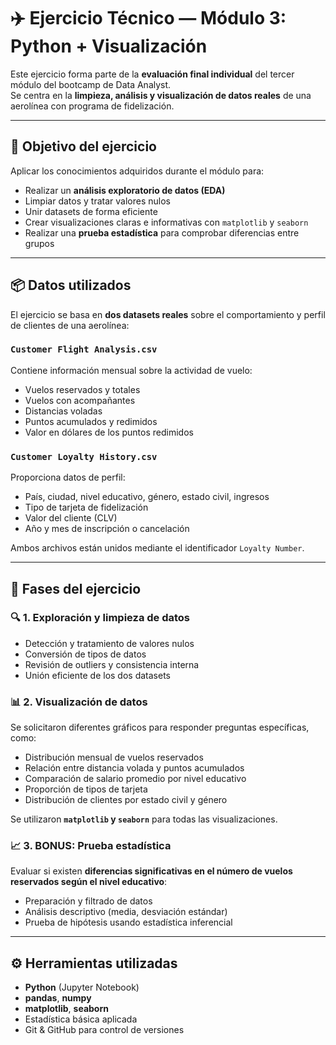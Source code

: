 # ✈️ Ejercicio Técnico — Módulo 3: Python + Visualización

Este ejercicio forma parte de la **evaluación final individual** del tercer módulo del bootcamp de Data Analyst.  
Se centra en la **limpieza, análisis y visualización de datos reales** de una aerolínea con programa de fidelización.

---

## 🎯 Objetivo del ejercicio

Aplicar los conocimientos adquiridos durante el módulo para:
- Realizar un **análisis exploratorio de datos (EDA)**
- Limpiar datos y tratar valores nulos
- Unir datasets de forma eficiente
- Crear visualizaciones claras e informativas con `matplotlib` y `seaborn`
- Realizar una **prueba estadística** para comprobar diferencias entre grupos

---

## 📦 Datos utilizados

El ejercicio se basa en **dos datasets reales** sobre el comportamiento y perfil de clientes de una aerolínea:

### `Customer Flight Analysis.csv`
Contiene información mensual sobre la actividad de vuelo:
- Vuelos reservados y totales
- Vuelos con acompañantes
- Distancias voladas
- Puntos acumulados y redimidos
- Valor en dólares de los puntos redimidos

### `Customer Loyalty History.csv`
Proporciona datos de perfil:
- País, ciudad, nivel educativo, género, estado civil, ingresos
- Tipo de tarjeta de fidelización
- Valor del cliente (CLV)
- Año y mes de inscripción o cancelación

Ambos archivos están unidos mediante el identificador `Loyalty Number`.

---

## 🧪 Fases del ejercicio

### 🔍 1. Exploración y limpieza de datos
- Detección y tratamiento de valores nulos
- Conversión de tipos de datos
- Revisión de outliers y consistencia interna
- Unión eficiente de los dos datasets

### 📊 2. Visualización de datos
Se solicitaron diferentes gráficos para responder preguntas específicas, como:
- Distribución mensual de vuelos reservados
- Relación entre distancia volada y puntos acumulados
- Comparación de salario promedio por nivel educativo
- Proporción de tipos de tarjeta
- Distribución de clientes por estado civil y género

Se utilizaron **`matplotlib` y `seaborn`** para todas las visualizaciones.

### 📈 3. BONUS: Prueba estadística
Evaluar si existen **diferencias significativas en el número de vuelos reservados según el nivel educativo**:
- Preparación y filtrado de datos
- Análisis descriptivo (media, desviación estándar)
- Prueba de hipótesis usando estadística inferencial

---

## ⚙️ Herramientas utilizadas

- **Python** (Jupyter Notebook)
- **pandas**, **numpy**
- **matplotlib**, **seaborn**
- Estadística básica aplicada
- Git & GitHub para control de versiones

